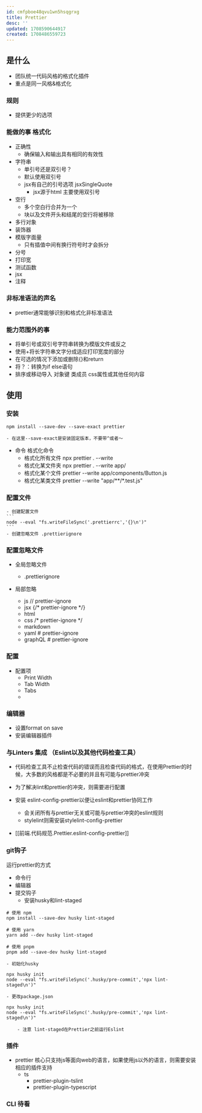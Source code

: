 ```yaml
---
id: cmfpboe48qvu1wn5hsqgrxg
title: Prettier
desc: ''
updated: 1708590644917
created: 1708486559723
---
```

## 是什么

- 团队统一代码风格的格式化插件
- 重点是同一风格&格式化

### 规则

- 提供更少的选项

### 能做的事 格式化

- 正确性
    - 确保输入和输出具有相同的有效性
- 字符串
    - 单引号还是双引号？
    - 默认使用双引号
    - jsx有自己的引号选项 jsxSingleQuote
        - jsx源于html 主要使用双引号
- 空行
    - 多个空白行合并为一个
    - 块以及文件开头和结尾的空行将被移除
- 多行对象
- 装饰器
- 模版字面量 
    - 只有插值中间有换行符号时才会拆分
- 分号
- 打印宽
- 测试函数
- jsx
- 注释

### 非标准语法的声名

- prettier通常能够识别和格式化非标准语法

### 能力范围外的事

- 将单引号或双引号字符串转换为模版文件或反之
- 使用+将长字符串文字分成适应打印宽度的部分
- 在可选的情况下添加或删除{}和return
- 将？：转换为if else语句
- 排序或移动导入 对象键 类成员 css属性或其他任何内容



## 使用

### 安装
```
npm install --save-dev --save-exact prettier
```
    - 在这里--save-exact是安装固定版本，不要带^或者～
- 命令 格式化命令
    - 格式化所有文件 npx prettier . --write
    - 格式化某文件夹 npx prettier . --write app/
    - 格式化某个文件 prettier --write app/components/Button.js
    - 格式化某类文件 prettier --write "app/**/*.test.js"

### 配置文件
    - 创建配置文件
    ```
    node --eval "fs.writeFileSync('.prettierrc','{}\n')"
    ```
    - 创建忽略文件 .prettierignore

### 配置忽略文件

- 全局忽略文件
    - .prettierignore

- 局部忽略

    - js // prettier-ignore
    - jsx {/* prettier-ignore */}
    - html <!-- prettier-ignore -->
    - css /* prettier-ignore */
    - markdown <!-- prettier-ignore -->
    - yaml # prettier-ignore
    - graphQL # prettier-ignore


### 配置

- 配置项
    - Print Width
    - Tab Width
    - Tabs
    - 

### 编辑器

- 设置format on save
- 安装编辑器插件


### 与Linters 集成 （Eslint以及其他代码检查工具）


- 代码检查工具不止检查代码的错误而且检查代码的格式，在使用Prettier的时候，大多数的风格都是不必要的并且有可能与prettier冲突

- 为了解决lint和prettier的冲突，则需要进行配置

- 安装 eslint-config-prettier以便让eslint和prettier协同工作
    - 会关闭所有与prettier无关或可能与prettier冲突的eslint规则
    - stylelint则需安装stylelint-config-prettier

- [[前端.代码规范.Prettier.eslint-config-prettier]]
### git钩子

运行prettier的方式
- 命令行
- 编辑器
- 提交钩子
    - 安装husky和lint-staged
```
# 使用 npm
npm install --save-dev husky lint-staged

# 使用 yarn
yarn add --dev husky lint-staged

# 使用 pnpm
pnpm add --save-dev husky lint-staged

```
    - 初始化husky
```
npx husky init
node --eval "fs.writeFileSync('.husky/pre-commit','npx lint-staged\n')"

```
    - 更改package.json

```
npx husky init
node --eval "fs.writeFileSync('.husky/pre-commit','npx lint-staged\n')"

```
        - 注意 lint-staged在Prettier之前运行Eslint

### 插件

- prettier 核心只支持js等面向web的语言，如果使用js以外的语言，则需要安装相应的插件支持
    - ts
        - prettier-plugin-tslint
        - prettier-plugin-typescript


### CLI **待看**